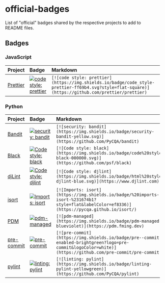 # official-badges

List of "official" badges shared by the respective projects to add to README files.

## Badges

### JavaScript

| Project                                                | Badge                                                                                                                                          | Markdown                                                                                                                                         |
| :----------------------------------------------------- | :--------------------------------------------------------------------------------------------------------------------------------------------- | :----------------------------------------------------------------------------------------------------------------------------------------------- |
| [Prettier](https://github.com/prettier/prettier#badge) | [![code style: prettier](https://img.shields.io/badge/code_style-prettier-ff69b4.svg?style=flat-square)](https://github.com/prettier/prettier) | `[![code style: prettier](https://img.shields.io/badge/code_style-prettier-ff69b4.svg?style=flat-square)](https://github.com/prettier/prettier)` |

### Python

| Project                                                                         | Badge                                                                                                                                                   | Markdown                                                                                                                                                  |
| :------------------------------------------------------------------------------ | :------------------------------------------------------------------------------------------------------------------------------------------------------ | :-------------------------------------------------------------------------------------------------------------------------------------------------------- |
| [Bandit](https://github.com/PyCQA/bandit#show-your-style)                       | [![security: bandit](https://img.shields.io/badge/security-bandit-yellow.svg)](https://github.com/PyCQA/bandit)                                         | `[![security: bandit](https://img.shields.io/badge/security-bandit-yellow.svg)](https://github.com/PyCQA/bandit)`                                         |
| [Black](https://black.readthedocs.io/en/stable/#show-your-style)                | [![Code style: black](https://img.shields.io/badge/code%20style-black-000000.svg)](https://github.com/psf/black)                                        | `[![Code style: black](https://img.shields.io/badge/code%20style-black-000000.svg)](https://github.com/psf/black)`                                        |
| [djLint](https://github.com/Riverside-Healthcare/djlint#-like-it)               | [![Code style: djlint](https://img.shields.io/badge/html%20style-djlint-blue.svg)](https://www.djlint.com)                                              | `[![Code style: djlint](https://img.shields.io/badge/html%20style-djlint-blue.svg)](https://www.djlint.com)`                                              |
| [isort](https://pycqa.github.io/isort/#spread-the-word)                         | [![Imports: isort](https://img.shields.io/badge/%20imports-isort-%231674b1?style=flat&labelColor=ef8336)](https://pycqa.github.io/isort/)               | `[![Imports: isort](https://img.shields.io/badge/%20imports-isort-%231674b1?style=flat&labelColor=ef8336)](https://pycqa.github.io/isort/)`               |
| [PDM](https://github.com/pdm-project/pdm#badges)                                | [![pdm-managed](https://img.shields.io/badge/pdm-managed-blueviolet)](https://pdm.fming.dev)                                                            | `[![pdm-managed](https://img.shields.io/badge/pdm-managed-blueviolet)](https://pdm.fming.dev)`                                                            |
| [pre-commit](https://pre-commit.com/#badging-your-repository)                   | [![pre-commit](https://img.shields.io/badge/pre--commit-enabled-brightgreen?logo=pre-commit&logoColor=white)](https://github.com/pre-commit/pre-commit) | `[![pre-commit](https://img.shields.io/badge/pre--commit-enabled-brightgreen?logo=pre-commit&logoColor=white)](https://github.com/pre-commit/pre-commit)` |
| [pylint](https://pylint.pycqa.org/en/latest/user_guide/installation/badge.html) | [![linting: pylint](https://img.shields.io/badge/linting-pylint-yellowgreen)](https://github.com/PyCQA/pylint)                                          | `[![linting: pylint](https://img.shields.io/badge/linting-pylint-yellowgreen)](https://github.com/PyCQA/pylint)`                                          |
